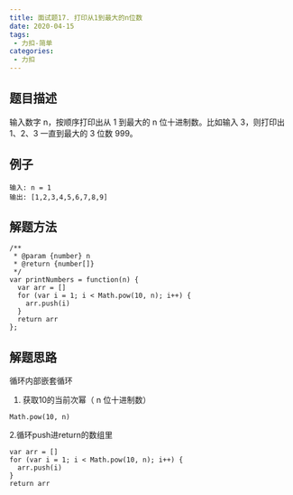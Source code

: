 ```yaml
---
title: 面试题17. 打印从1到最大的n位数
date: 2020-04-15
tags:
 - 力扣-简单
categories: 
 - 力扣
---
```


## 题目描述
输入数字 n，按顺序打印出从 1 到最大的 n 位十进制数。比如输入 3，则打印出 1、2、3 一直到最大的 3 位数 999。
## 例子
```
输入: n = 1
输出: [1,2,3,4,5,6,7,8,9]
```

## 解题方法

```
/**
 * @param {number} n
 * @return {number[]}
 */
var printNumbers = function(n) {
  var arr = []
  for (var i = 1; i < Math.pow(10, n); i++) {
    arr.push(i)
  }
  return arr
};
```
## 解题思路

循环内部嵌套循环

1. 获取10的当前次幂（ n 位十进制数）

```
Math.pow(10, n)
```

2.循环push进return的数组里

```
var arr = []
for (var i = 1; i < Math.pow(10, n); i++) {
  arr.push(i)
}
return arr
```